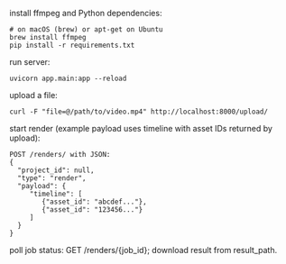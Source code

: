 install ffmpeg and Python dependencies:
```
# on macOS (brew) or apt-get on Ubuntu
brew install ffmpeg
pip install -r requirements.txt
```

run server:
```
uvicorn app.main:app --reload
```

upload a file:
```
curl -F "file=@/path/to/video.mp4" http://localhost:8000/upload/
```

start render (example payload uses timeline with asset IDs returned by upload):
```
POST /renders/ with JSON:
{
  "project_id": null,
  "type": "render",
  "payload": {
     "timeline": [
        {"asset_id": "abcdef..."},
        {"asset_id": "123456..."}
     ]
  }
}

```
poll job status: GET /renders/{job_id}; download result from result_path.
